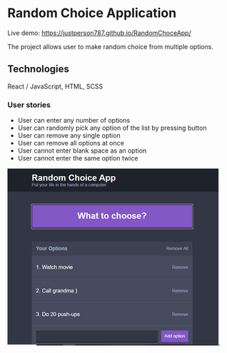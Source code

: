# Random Choice Application

Live demo:  https://justperson787.github.io/RandomChoceApp/

The project allows user to make random choice from multiple options.

## Technologies

React / JavaScript, HTML, SCSS

### User stories

* User can enter any number of options
* User can randomly pick any option of the list by pressing button
* User can remove any single option
* User can remove all options at once
* User cannot enter blank space as an option
* User cannot enter the same option twice

![alt text](https://github.com/justPerson787/RandomChoceApp/blob/master/screenshot.png "screenshot").